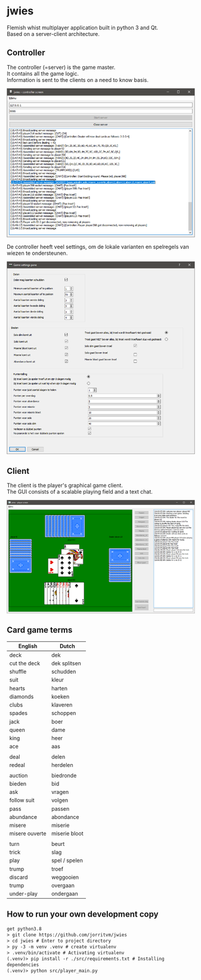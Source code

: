 # jwies
Flemish whist multiplayer application built in python 3 and Qt.  
Based on a server-client architecture.

## Controller
The controller (=server) is the game master.  
It contains all the game logic.  
Information is sent to the clients on a need to know basis.
  
![controller main window](doc/controller_main_window.png)

De controller heeft veel settings, om de lokale varianten en spelregels van wiezen te ondersteunen.
  
![controller settings](doc/controller_configuration.png)

## Client
The client is the player's graphical game client.  
The GUI consists of a scalable playing field and a text chat.
  
![controller settings](doc/player_main_window.png)

## Card game terms 
| English        	| Dutch         	|
|----------------	|---------------	|
| deck           	| dek           	|
| cut the deck   	| dek splitsen  	|
| shuffle        	| schudden      	|
| suit           	| kleur         	|
| hearts         	| harten        	|
| diamonds       	| koeken        	|
| clubs          	| klaveren      	|
| spades         	| schoppen      	|
| jack           	| boer          	|
| queen          	| dame          	|
| king           	| heer          	|
| ace            	| aas           	|
|                	|               	|
| deal           	| delen         	|
| redeal         	| herdelen      	|
|                	|               	|
| auction        	| biedronde     	|
| bieden         	| bid           	|
| ask            	| vragen        	|
| follow suit    	| volgen        	|
| pass           	| passen        	|
| abundance      	| abondance     	|
| misere         	| miserie       	|
| misere ouverte 	| miserie bloot 	|
|                	|               	|
| turn           	| beurt         	|
| trick          	| slag          	|
| play           	| spel / spelen 	|
| trump          	| troef         	|
| discard        	| weggooien     	|
| trump          	| overgaan      	|
| under-play     	| ondergaan     	|

## How to run your own development copy
```
get python3.8 
> git clone https://github.com/jorritvm/jwies
> cd jwies # Enter to project directory
> py -3 -m venv .venv # create virtualenv
> .venv/bin/activate # Activating virtualenv
(.venv)> pip install -r ./src/requirements.txt # Installing dependencies
(.venv)> python src/player_main.py
```